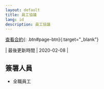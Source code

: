 ```yaml
---
layout: default
title: 員工協議
lang: id
description: 員工協議
---
```




[查看合約](){: .btn#page-btn}{:target="_blank"}

| 最後更新時間 | 2020-02-08 |

## 簽署人員

* 全職員工